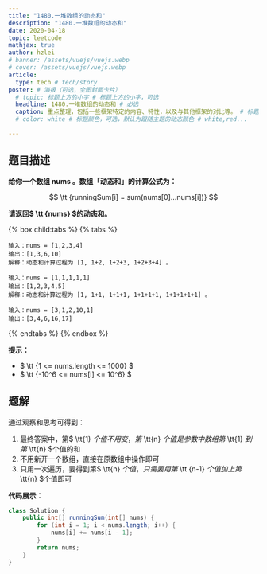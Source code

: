 ```yaml
---
title: "1480.一堆数组的动态和"
description: "1480.一堆数组的动态和"
date: 2020-04-18
topic: leetcode
mathjax: true
author: hzlei
# banner: /assets/vuejs/vuejs.webp
# cover: /assets/vuejs/vuejs.webp
article:
  type: tech # tech/story
poster: # 海报（可选，全图封面卡片）
  # topic: 标题上方的小字 # 标题上方的小字，可选
  headline: 1480.一堆数组的动态和 # 必选
  caption: 重点整理，包括一些框架特定的内容、特性，以及与其他框架的对比等。 # 标题下方的小字，可选
  # color: white # 标题颜色，可选，默认为跟随主题的动态颜色 # white,red...

---
```




## 题目描述


**给你一个数组 nums 。数组「动态和」的计算公式为：**

$$ \tt {runningSum[i] = sum(nums[0]…nums[i])} $$

**请返回$ \tt {nums} $的动态和。**


{% box child:tabs %}
{% tabs %}

<!-- tab 示例 1 -->
```
输入：nums = [1,2,3,4]
输出：[1,3,6,10]
解释：动态和计算过程为 [1, 1+2, 1+2+3, 1+2+3+4] 。
```

<!-- tab 示例 2 -->
```
输入：nums = [1,1,1,1,1]
输出：[1,2,3,4,5]
解释：动态和计算过程为 [1, 1+1, 1+1+1, 1+1+1+1, 1+1+1+1+1] 。
```

<!-- tab 示例 3 -->
```
输入：nums = [3,1,2,10,1]
输出：[3,4,6,16,17]
```

{% endtabs %}
{% endbox %}



**提示：**

- $ \tt {1 <= nums.length <= 1000} $
- $ \tt {-10^6 <= nums[i] <= 10^6} $



## 题解

通过观察和思考可得到：

1. 最终答案中，第$ \tt{1} $个值不用变，第$ \tt{n} $个值是参数中数组第$ \tt{1} $到第$ \tt{n} $个值的和
2. 不用新开一个数组，直接在原数组中操作即可
3. 只用一次遍历，要得到第$ \tt{n} $个值，只需要用第$ \tt {n-1} $个值加上第$ \tt{n} $个值即可


**代码展示：**


```java
class Solution {
    public int[] runningSum(int[] nums) {
        for (int i = 1; i < nums.length; i++) {
            nums[i] += nums[i - 1];
        }
        return nums;
    }
}
```